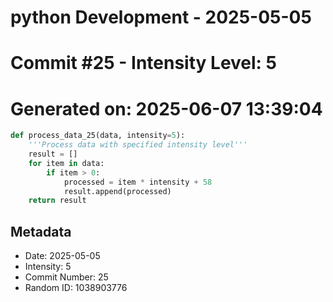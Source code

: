 ﻿# python Development - 2025-05-05
# Commit #25 - Intensity Level: 5
# Generated on: 2025-06-07 13:39:04
```python
def process_data_25(data, intensity=5):
    '''Process data with specified intensity level'''
    result = []
    for item in data:
        if item > 0:
            processed = item * intensity + 58
            result.append(processed)
    return result
```
## Metadata
- Date: 2025-05-05
- Intensity: 5
- Commit Number: 25
- Random ID: 1038903776
